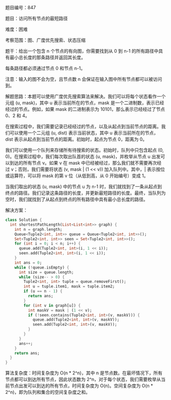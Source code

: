 题目编号：847

题目：访问所有节点的最短路径

难度：困难

考察范围：图、广度优先搜索、状态压缩

题干：给出一个包含 n 个节点的有向图，你需要找到从 0 到 n-1 的所有路径中具有最小总长度的那条路径并返回其长度。

每条路径都必须通过节点 0 和节点 n-1。

注意：输入的图不会为空，且节点数 n 会保证在输入图中所有节点都可以被访问到。

解题思路：本题可以使用广度优先搜索算法来解决。我们可以将每个状态看作一个元组 (u, mask)，其中 u 表示当前所在的节点，mask 是一个二进制数，表示已经经过的节点。例如，如果 mask 的二进制表示为 10101，那么表示已经经过了节点 0、2 和 4。

在搜索过程中，我们需要记录已经经过的节点，以及从起点到当前节点的距离。我们可以使用一个二元组 (u, dist) 表示当前状态，其中 u 表示当前所在的节点，dist 表示从起点到当前节点的距离。初始时，起点为节点 0，距离为 0。

我们可以使用一个队列来存储所有待搜索的状态。初始时，队列中只包含起点 (0, 0)。在搜索过程中，我们每次取出队首的状态 (u, mask)，并枚举从节点 u 出发可以到达的所有节点 v。如果 v 在 mask 中已经被经过，那么我们就不需要再次经过 v；否则，我们需要将状态 (v, mask | (1 << v)) 加入队列中。其中，| 表示按位或运算符，可以将 mask 的第 v 位（从低到高，从 0 开始编号）变成 1。

当我们取出的状态 (u, mask) 中的节点 u 为 n-1 时，我们就找到了一条从起点到终点的路径。我们记录这条路径的长度，并更新最短路径的长度。最终，当队列为空时，我们就找到了从起点到终点的所有路径中具有最小总长度的路径。

解决方案：

```dart
class Solution {
  int shortestPathLength(List<List<int>> graph) {
    int n = graph.length;
    Queue<Tuple2<int, int>> queue = Queue<Tuple2<int, int>>();
    Set<Tuple2<int, int>> seen = Set<Tuple2<int, int>>();
    for (int i = 0; i < n; i++) {
      queue.add(Tuple2<int, int>(i, 1 << i));
      seen.add(Tuple2<int, int>(i, 1 << i));
    }
    int ans = 0;
    while (!queue.isEmpty) {
      int size = queue.length;
      while (size-- > 0) {
        Tuple2<int, int> tuple = queue.removeFirst();
        int u = tuple.item1, mask = tuple.item2;
        if (u == n - 1) {
          return ans;
        }
        for (int v in graph[u]) {
          int maskV = mask | (1 << v);
          if (!seen.contains(Tuple2<int, int>(v, maskV))) {
            queue.add(Tuple2<int, int>(v, maskV));
            seen.add(Tuple2<int, int>(v, maskV));
          }
        }
      }
      ans++;
    }
    return ans;
  }
}
```

算法复杂度：时间复杂度为 O(n * 2^n)，其中 n 是节点数。在最坏情况下，所有节点都可以到达所有节点，因此状态数为 2^n，对于每个状态，我们需要枚举从当前节点出发可以到达的所有节点，时间复杂度为 O(n)。空间复杂度为 O(n * 2^n)，即为队列和集合的空间复杂度之和。